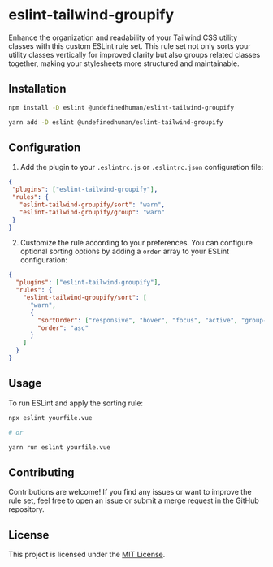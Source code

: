 # eslint-tailwind-groupify

Enhance the organization and readability of your Tailwind CSS utility classes with this custom ESLint rule set. 
This rule set not only sorts your utility classes vertically for improved clarity but also groups related 
classes together, making your stylesheets more structured and maintainable.

## Installation

```sh
npm install -D eslint @undefinedhuman/eslint-tailwind-groupify

yarn add -D eslint @undefinedhuman/eslint-tailwind-groupify
```

## Configuration

1. Add the plugin to your `.eslintrc.js` or `.eslintrc.json` configuration file:

```json
{
 "plugins": ["eslint-tailwind-groupify"],
 "rules": {
   "eslint-tailwind-groupify/sort": "warn",
   "eslint-tailwind-groupify/group": "warn"
 }
}
```

2. Customize the rule according to your preferences. You can configure optional sorting options by adding a `order` array to your ESLint configuration:

```json
{
  "plugins": ["eslint-tailwind-groupify"],
  "rules": {
    "eslint-tailwind-groupify/sort": [
      "warn",
      {
        "sortOrder": ["responsive", "hover", "focus", "active", "group-hover", "group-focus", "disabled"],
        "order": "asc"
      }
    ]
  }
}
```

## Usage

To run ESLint and apply the sorting rule:

```sh
npx eslint yourfile.vue

# or

yarn run eslint yourfile.vue
```

## Contributing

Contributions are welcome! If you find any issues or want to improve the rule set, feel free to open an issue or submit a merge request in the GitHub repository.

## License

This project is licensed under the [MIT License](LICENSE).